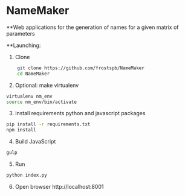 # NameMaker

**Web applications for the generation of names for a given matrix of parameters

**Launching:

1. Clone
```bash
    git clone https://github.com/frostspb/NameMaker
    cd NameMaker
```

2. Optional: make virtualenv

```bash
virtualenv nm_env
source nm_env/bin/activate
```

3. install requirements python and javascript packages

```bash
pip install -r requirements.txt
npm install

```

4. Build JavaScript

```bash
gulp
```

5. Run

```bash
python index.py
```
6. Open browser http://localhost:8001



